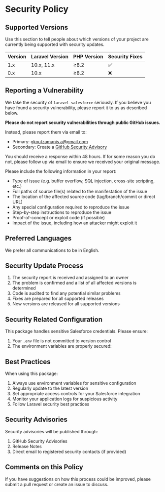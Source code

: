 # Security Policy

## Supported Versions

Use this section to tell people about which versions of your project are currently being supported with security updates.

| Version | Laravel Version | PHP Version | Security Fixes |
|---------|----------------|-------------|----------------|
| 1.x     | 10.x, 11.x    | ≥8.2        | ✅            |
| 0.x     | 10.x          | ≥8.2        | ❌            |

## Reporting a Vulnerability

We take the security of `laravel-salesforce` seriously. If you believe you have found a security vulnerability, please report it to us as described below.

**Please do not report security vulnerabilities through public GitHub issues.**

Instead, please report them via email to:
- Primary: [gkoutzamanis.a@gmail.com](mailto:gkoutzamanis.a@gmail.com)
- Secondary: Create a [GitHub Security Advisory](https://github.com/antogkou/laravel-salesforce/security/advisories/new)

You should receive a response within 48 hours. If for some reason you do not, please follow up via email to ensure we received your original message.

Please include the following information in your report:

- Type of issue (e.g. buffer overflow, SQL injection, cross-site scripting, etc.)
- Full paths of source file(s) related to the manifestation of the issue
- The location of the affected source code (tag/branch/commit or direct URL)
- Any special configuration required to reproduce the issue
- Step-by-step instructions to reproduce the issue
- Proof-of-concept or exploit code (if possible)
- Impact of the issue, including how an attacker might exploit it

## Preferred Languages

We prefer all communications to be in English.

## Security Update Process

1. The security report is received and assigned to an owner
2. The problem is confirmed and a list of all affected versions is determined
3. Code is audited to find any potential similar problems
4. Fixes are prepared for all supported releases
5. New versions are released for all supported versions

## Security Related Configuration

This package handles sensitive Salesforce credentials. Please ensure:

1. Your `.env` file is not committed to version control
2. The environment variables are properly secured:

## Best Practices

When using this package:

1. Always use environment variables for sensitive configuration
2. Regularly update to the latest version
3. Set appropriate access controls for your Salesforce integration
4. Monitor your application logs for suspicious activity
5. Follow Laravel security best practices

## Security Advisories

Security advisories will be published through:

1. GitHub Security Advisories
2. Release Notes
3. Direct email to registered security contacts (if provided)

## Comments on this Policy

If you have suggestions on how this process could be improved, please submit a pull request or create an issue to discuss.
